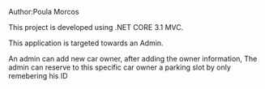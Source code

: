 Author:Poula Morcos

This project is developed using .NET CORE 3.1 MVC.

This application is targeted towards an Admin.

An admin can add new car owner, after adding the owner information, The admin can reserve to this specific car owner a parking slot by only remebering his ID
